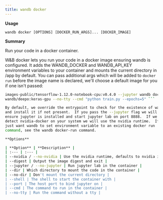 ```yaml
---
title: wandb docker
---
```

**Usage**

`wandb docker [OPTIONS] [DOCKER_RUN_ARGS]... [DOCKER_IMAGE]`

**Summary**

Run your code in a docker container.

W&B docker lets you run your code in a docker image ensuring wandb is
configured. It adds the WANDB_DOCKER and WANDB_API_KEY environment variables
to your container and mounts the current directory in /app by default.  You
can pass additional args which will be added to `docker run` before the
image name is declared, we'll choose a default image for you if one isn't
passed:

```sh wandb docker -v /mnt/dataset:/app/data wandb docker gcr.io/kubeflow-
images-public/tensorflow-1.12.0-notebook-cpu:v0.4.0 --jupyter wandb docker
wandb/deepo:keras-gpu --no-tty --cmd "python train.py --epochs=5" ```

By default, we override the entrypoint to check for the existence of wandb
and install it if not present.  If you pass the --jupyter flag we will
ensure jupyter is installed and start jupyter lab on port 8888.  If we
detect nvidia-docker on your system we will use the nvidia runtime.  If you
just want wandb to set environment variable to an existing docker run
command, see the wandb docker-run command.

**Options**

| **Option** | **Description** |
| :--- | :--- |
| --nvidia / --no-nvidia | Use the nvidia runtime, defaults to nvidia if   nvidia-docker is present |
| --digest | Output the image digest and exit |
| --jupyter / --no-jupyter | Run jupyter lab in the container |
| --dir | Which directory to mount the code in the container |
| --no-dir | Don't mount the current directory |
| --shell | The shell to start the container with |
| --port | The host port to bind jupyter on |
| --cmd | The command to run in the container |
| --no-tty | Run the command without a tty |

